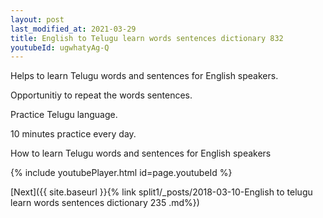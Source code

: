 ```yaml
---
layout: post
last_modified_at: 2021-03-29
title: English to Telugu learn words sentences dictionary 832 
youtubeId: ugwhatyAg-Q
---
```

 
 
Helps to learn Telugu words and sentences for English speakers.

Opportunitiy to repeat the words sentences. 

Practice Telugu language. 
 
10 minutes practice every day. 
 
How to learn Telugu words and sentences for English speakers 
 
{% include youtubePlayer.html id=page.youtubeId %}
 
 
[Next]({{ site.baseurl }}{% link  split1/_posts/2018-03-10-English to telugu learn words sentences dictionary 235 .md%})
 

